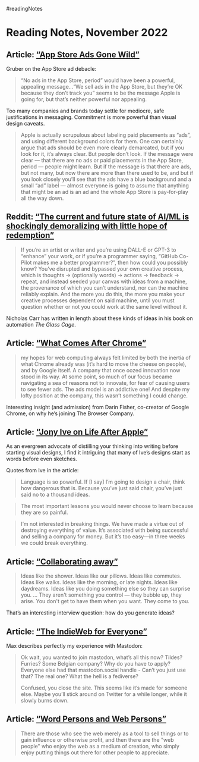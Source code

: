 #readingNotes

# Reading Notes, November 2022

## Article: [“App Store Ads Gone Wild”](https://daringfireball.net/2022/10/app_store_ads_gone_wild)

Gruber on the App Store ad debacle:

> “No ads in the App Store, period” would have been a powerful, appealing message…“We sell ads in the App Store, but they’re OK because they don’t track you” seems to be the message Apple is going for, but that’s neither powerful nor appealing.

Too many companies and brands today settle for mediocre, safe justifications in messaging. Commitment is more powerful than visual design caveats.

> Apple is actually scrupulous about labeling paid placements as “ads”, and using different background colors for them. One can certainly argue that ads should be even more clearly demarcated, but if you look for it, it’s always clear. But people don’t look. If the message were clear — that there are no ads or paid placements in the App Store, period — people might learn. But if the message is that there are ads, but not many, but now there are more than there used to be, and but if you look closely you’ll see that the ads have a blue background and a small “ad” label — almost everyone is going to assume that anything that might be an ad is an ad and the whole App Store is pay-for-play all the way down.

## Reddit: [“The current and future state of AI/ML is shockingly demoralizing with little hope of redemption”](https://www.reddit.com/r/MachineLearning/comments/wiqjxv/d_the_current_and_future_state_of_aiml_is/)

> If you’re an artist or writer and you’re using DALL-E or GPT-3 to “enhance” your work, or if you’re a programmer saying, “GitHub Co-Pilot makes me a better programmer?”, then how could you possibly know? You’ve disrupted and bypassed your own creative process, which is thoughts -> (optionally words) -> actions -> feedback -> repeat, and instead seeded your canvas with ideas from a machine, the provenance of which you can’t understand, nor can the machine reliably explain. And the more you do this, the more you make your creative processes dependent on said machine, until you must question whether or not you could work at the same level without it.

Nicholas Carr has written in length about these kinds of ideas in his book on automation _The Glass Cage_.

## Article: [“What Comes After Chrome”](https://browsercompany.substack.com/p/what-comes-after-chrome)

> my hopes for web computing always felt limited by both the inertia of what Chrome already was (it’s hard to move the cheese on people), and by Google itself. A company that once oozed innovation now stood in its way. At some point, so much of our focus became navigating a sea of reasons not to innovate, for fear of causing users to see fewer ads. The ads model is an addictive one! And despite my lofty position at the company, this wasn’t something I could change.

Interesting insight (and admission) from Darin Fisher, co-creator of Google Chrome, on why he’s joining The Browser Company.

## Article: [“Jony Ive on Life After Apple”](https://www.wsj.com/articles/jony-ive-apple-design-interview-profile-lovefrom-11666733971)

As an evergreen advocate of distilling your thinking into writing before starting visual designs, I find it intriguing that many of Ive’s designs start as words before even sketches.

Quotes from Ive in the article:

> Language is so powerful. If [I say] I’m going to design a chair, think how dangerous that is. Because you’ve just said chair, you’ve just said no to a thousand ideas.

> The most important lessons you would never choose to learn because they are so painful.

> I’m not interested in breaking things. We have made a virtue out of destroying everything of value. It’s associated with being successful and selling a company for money. But it’s too easy—in three weeks we could break everything.

## Article: [“Collaborating away”](https://world.hey.com/jason/collaborating-away-653ed7ef)

> Ideas like the shower. Ideas like our pillows. Ideas like commutes. Ideas like walks. Ideas like the morning, or late nights. Ideas like daydreams. Ideas like you doing something else so they can surprise you.
> ...
> They aren't something you control — they bubble up, they arise. You don't get to have them when you want. They come to you.

That’s an interesting interview question: how do you generate ideas?

## Article: [“The IndieWeb for Everyone”](https://mxb.dev/blog/the-indieweb-for-everyone/)

Max describes perfectly my experience with Mastodon:

> Ok wait, you wanted to join mastodon, what’s all this now? Tildes? Furries? Some Belgian company? Why do you have to apply? Everyone else had that mastodon.social handle - Can’t you just use that? The real one? What the hell is a fediverse?
> 
> Confused, you close the site. This seems like it’s made for someone else. Maybe you’ll stick around on Twitter for a while longer, while it slowly burns down.

## Article: [“Word Persons and Web Persons”](https://roytang.net/2022/11/word-web-persons/)

> There are those who see the web merely as a tool to sell things or to gain influence or otherwise profit, and then there are the "web people" who enjoy the web as a medium of creation, who simply enjoy putting things out there for other people to appreciate.

